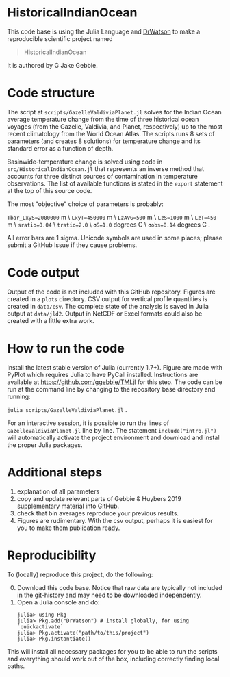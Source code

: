 # HistoricalIndianOcean

This code base is using the Julia Language and [DrWatson](https://juliadynamics.github.io/DrWatson.jl/stable/)
to make a reproducible scientific project named
> HistoricalIndianOcean

It is authored by G Jake Gebbie.

# Code structure

The script at `scripts/GazelleValdiviaPlanet.jl`
solves for the Indian Ocean average temperature change from the time of three historical ocean voyages (from the Gazelle, Valdivia, and Planet, respectively) up to the most recent climatology from the World Ocean Atlas. The scripts runs 8 sets of parameters (and creates 8 solutions) for temperature change and its standard error as a function of depth. 

Basinwide-temperature change is solved using code in `src/HistoricalIndianOcean.jl` that represents an inverse method that accounts for three distinct sources of contamination in temperature observations. The list of available functions is stated in the `export` statement at the top of this source code.

The most "objective" choice of parameters is probably:

`Tbar_LxyS=2000000` m \\
`LxyT=450000` m \\
`LzAVG=500` m \\
`LzS=1000` m \\
`LzT=450` m \\
`sratio=0.04` \\
`tratio=2.0` \\
 `σS=1.0` degrees C \\
 `σobs=0.14` degrees C .

All error bars are 1 sigma. Unicode symbols are used in some places; please submit a GitHub Issue if they cause problems.

# Code output

Output of the code is not included with this GitHub repository. Figures are created in a `plots` directory. CSV output for vertical profile quantities is created in `data/csv`. The complete state of the analysis is saved in Julia output at `data/jld2`. Output in NetCDF or Excel formats could also be created with a little extra work.

# How to run the code

Install the latest stable version of Julia (currently 1.7+). Figure are made with PyPlot which requires Julia to have PyCall installed. Instructions are available at https://github.com/ggebbie/TMI.jl for this step. The code can be run at the command line by changing to the repository base directory and running:

`julia scripts/GazelleValdiviaPlanet.jl` .

For an interactive session, it is possible to run the lines of `GazelleValdiviaPlanet.jl` line by line. The statement `include("intro.jl")` will automatically activate the project environment and download and install the proper Julia packages. 

# Additional steps

1. explanation of all parameters
2. copy and update relevant parts of Gebbie & Huybers 2019 supplementary material into GitHub.
3. check that bin averages reproduce your previous results.
4. Figures are rudimentary. With the csv output, perhaps it is easiest for you to make them publication ready.

# Reproducibility

To (locally) reproduce this project, do the following:

0. Download this code base. Notice that raw data are typically not included in the
   git-history and may need to be downloaded independently.
1. Open a Julia console and do:
   ```
   julia> using Pkg
   julia> Pkg.add("DrWatson") # install globally, for using `quickactivate`
   julia> Pkg.activate("path/to/this/project")
   julia> Pkg.instantiate()
   ```

This will install all necessary packages for you to be able to run the scripts and
everything should work out of the box, including correctly finding local paths.
